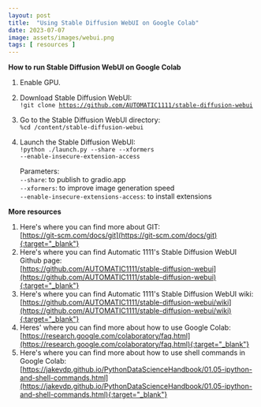 ```yaml
---
layout: post
title:  "Using Stable Diffusion WebUI on Google Colab"
date: 2023-07-07
image: assets/images/webui.png
tags: [ resources ]
---
```


**How to run Stable Diffusion WebUI on Google Colab**
1. Enable GPU. 
2. Download Stable Diffusion WebUI:   
    <code>!git clone https://github.com/AUTOMATIC1111/stable-diffusion-webui</code>
3. Go to the Stable Diffusion WebUI directory:   
    <code>%cd /content/stable-diffusion-webui</code>
4. Launch the Stable Diffusion WebUI:   
    <code>!python ./launch.py --share --xformers --enable-insecure-extension-access</code>

    Parameters:     
    <code>--share</code>: to publish to gradio.app   
    <code>--xformers</code>: to improve image generation speed   
    <code>--enable-insecure-extensions-access</code>: to install extensions

**More resources**
1. Here's where you can find more about GIT:    
    [https://git-scm.com/docs/git](https://git-scm.com/docs/git){:target="_blank"}
2. Here's where you can find Automatic 1111's Stable Diffusion WebUI Github page:   
    [https://github.com/AUTOMATIC1111/stable-diffusion-webui](https://github.com/AUTOMATIC1111/stable-diffusion-webui){:target="_blank"}
3. Here's where you can find Automatic 1111's Stable Diffusion WebUI wiki:   
    [https://github.com/AUTOMATIC1111/stable-diffusion-webui/wiki](https://github.com/AUTOMATIC1111/stable-diffusion-webui/wiki){:target="_blank"}
4. Heres' where you can find more about how to use Google Colab:   
    [https://research.google.com/colaboratory/faq.html](https://research.google.com/colaboratory/faq.html){:target="_blank"}
5. Here's where you can find more about how to use shell commands in Google Colab:   
    [https://jakevdp.github.io/PythonDataScienceHandbook/01.05-ipython-and-shell-commands.html](https://jakevdp.github.io/PythonDataScienceHandbook/01.05-ipython-and-shell-commands.html){:target="_blank"}


